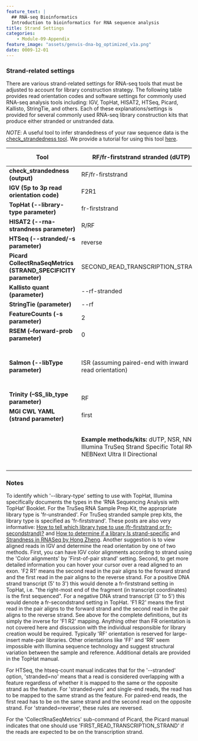 ```yaml
---
feature_text: |
  ## RNA-seq Bioinformatics
  Introduction to bioinformatics for RNA sequence analysis
title: Strand Settings
categories:
    - Module-09-Appendix
feature_image: "assets/genvis-dna-bg_optimized_v1a.png"
date: 0009-12-01
---
```


### Strand-related settings

There are various strand-related settings for RNA-seq tools that must be adjusted to account for library construction strategy. The following table provides read orientation codes and software settings for commonly used RNA-seq analysis tools including: IGV, TopHat, HISAT2, HTSeq, Picard, Kallisto, StringTie, and others. Each of these explanations/settings is provided for several commonly used RNA-seq library construction kits that produce either stranded or unstranded data.

*NOTE*: A useful tool to infer strandedness of your raw sequence data is the [check_strandedness tool](https://github.com/betsig/how_are_we_stranded_here). We provide a tutorial for using this tool [here](/module-01-inputs/0001/05/01/RNAseq_Data/#determining-the-strandedness-of-rna-seq-data).


| **Tool**                                                       | **RF/fr-firststrand stranded (dUTP)**                         | **FR/fr-secondstrand stranded (Ligation)**             | **Unstranded**                                        |
|----------------------------------------------------------------|---------------------------------------------------------------|--------------------------------------------------------|-------------------------------------------------------|
| **check_strandedness (output)**                                | RF/fr-firststrand                                             | FR/fr-secondstrand                                     | unstranded                                            |
| **IGV (5p to 3p read orientation code)**                       | F2R1                                                          | F1R2                                                   | F2R1 or F1R2                                          |
| **TopHat (--library-type parameter)**                          | fr-firststrand                                                | fr-secondstrand                                        | fr-unstranded                                         |
| **HISAT2 (--rna-strandness parameter)**                        | R/RF                                                          | F/FR                                                   | NONE                                                  |
| **HTSeq (--stranded/-s parameter)**                            | reverse                                                       | yes                                                    | no                                                    |
| **Picard CollectRnaSeqMetrics (STRAND_SPECIFICITY parameter)** | SECOND_READ_TRANSCRIPTION_STRAND                              | FIRST_READ_TRANSCRIPTION_STRAND                        | NONE                                                  |
| **Kallisto quant (parameter)**                                 | --rf-stranded                                                 | --fr-stranded                                          | NONE                                                  |
| **StringTie (parameter)**                                      | --rf                                                          | --fr                                                   | NONE                                                  |
| **FeatureCounts (-s parameter)**                               | 2                                                             | 1                                                      | 0                                                     |
| **RSEM (–forward-prob parameter)**                             | 0                                                             | 1                                                      | 0.5                                                   |
| **Salmon (--libType parameter)**                               | ISR (assuming paired-end with inward read orientation)        | ISF (assuming paired-end with inward read orientation) | IU (assuming paired-end with inward read orientation) |
| **Trinity (–SS_lib_type parameter)**                           | RF                                                            | FR                                                     | NONE                                                  |
| **MGI CWL YAML (strand parameter)**                            | first                                                         | second                                                 | NONE                                                  |
|                                                                | **Example methods/kits:** dUTP, NSR, NNSR, Illumina TruSeq Strand Specific Total RNA, NEBNext Ultra II Directional | **Example methods/kits:** Ligation, Standard SOLiD, NuGEN Encore    | **Example kit(s):** Standard Illumina, NuGEN OvationV2            |


### Notes
To identify which '--library-type' setting to use with TopHat, Illumina specifically documents the types in the ‘RNA Sequencing Analysis with TopHat’ Booklet. For the TruSeq RNA Sample Prep Kit, the appropriate library type is 'fr-unstranded'. For TruSeq stranded sample prep kits, the library type is specified as 'fr-firststrand'. These posts are also very informative: [How to tell which library type to use (fr-firststrand or fr-secondstrand)?](http://onetipperday.sterding.com/2012/07/how-to-tell-which-library-type-to-use.html) and [How to determine if a library Is strand-specific](https://www.biostars.org/p/56958/) and [Strandness in RNASeq by Hong Zheng](https://littlebitofdata.com/en/2017/08/strandness_in_rnaseq/). Another suggestion is to view aligned reads in IGV and determine the read orientation by one of two methods. First, you can have IGV color alignments according to strand using the 'Color alignments' by 'First-of-pair strand' setting. Second, to get more detailed information you can hover your cursor over a read aligned to an exon. 'F2 R1' means the second read in the pair aligns to the forward strand and the first read in the pair aligns to the reverse strand. For a positive DNA strand transcript (5' to 3') this would denote a fr-firststrand setting in TopHat, i.e. "the right-most end of the fragment (in transcript coordinates) is the first sequenced". For a negative DNA strand transcript (3' to 5') this would denote a fr-secondstrand setting in TopHat. 'F1 R2' means the first read in the pair aligns to the forward strand and the second read in the pair aligns to the reverse strand. See above for the complete definitions, but its simply the inverse for 'F1 R2' mapping. Anything other than FR orientation is not covered here and discussion with the individual responsible for library creation would be required. Typically 'RF' orientation is reserved for large-insert mate-pair libraries. Other orientations like 'FF' and 'RR' seem impossible with Illumina sequence technology and suggest structural variation between the sample and reference. Additional details are provided in the TopHat manual.

For HTSeq, the htseq-count manual indicates that for the '--stranded' option, 'stranded=no' means that a read is considered overlapping with a feature regardless of whether it is mapped to the same or the opposite strand as the feature. For 'stranded=yes' and single-end reads, the read has to be mapped to the same strand as the feature. For paired-end reads, the first read has to be on the same strand and the second read on the opposite strand. For 'stranded=reverse', these rules are reversed.

For the 'CollectRnaSeqMetrics' sub-command of Picard, the Picard manual indicates that one should use 'FIRST_READ_TRANSCRIPTION_STRAND' if the reads are expected to be on the transcription strand.

